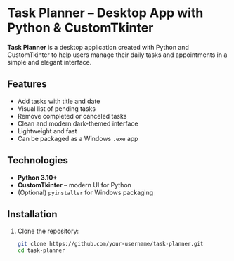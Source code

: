 # Task Planner – Desktop App with Python & CustomTkinter

**Task Planner** is a desktop application created with Python and CustomTkinter to help users manage their daily tasks and appointments in a simple and elegant interface.

## Features

- Add tasks with title and date
- Visual list of pending tasks
- Remove completed or canceled tasks
- Clean and modern dark-themed interface
- Lightweight and fast
- Can be packaged as a Windows `.exe` app

## Technologies

- **Python 3.10+**
- **CustomTkinter** – modern UI for Python
- (Optional) `pyinstaller` for Windows packaging

## Installation

1. Clone the repository:
   ```bash
   git clone https://github.com/your-username/task-planner.git
   cd task-planner
